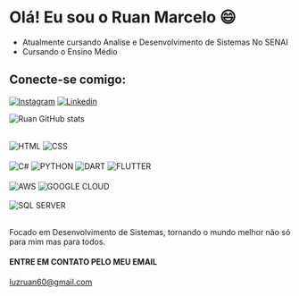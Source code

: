 
# Olá! Eu sou o Ruan Marcelo 😄
<ul>
    <li> Atualmente cursando Analise e Desenvolvimento de Sistemas No SENAI </li>
    <li> Cursando o Ensino Médio </li>
</ul>

## Conecte-se comigo:
[![Instagram](https://img.shields.io/badge/Instagram-E4405F?style=for-the-badge&logo=instagram&logoColor=white)](https://www.instagram.com/ruan.luzzz/)
[![Linkedin](https://img.shields.io/badge/LinkedIn-0077B5?style=for-the-badge&logo=linkedin&logoColor=white)](https://www.linkedin.com/in/ruan-marcelo/)

![Ruan GitHub stats](https://github-readme-stats.vercel.app/api?username=Ruan-Marcelo&show_icons=true&theme=dark)

<div style="display: inline_block"><br>
    <img align="center" alt="HTML" src="https://img.shields.io/badge/HTML5-E34F26?style=for-the-badge&logo=html5&logoColor=white"/>
    <img align="center" alt="CSS" src="https://img.shields.io/badge/CSS-239120?&style=for-the-badge&logo=css3&logoColor=whitelogoColor=white"/>
</div>

<div style="display: inline_block"><br>
<img align="center" alt="C#" src="https://img.shields.io/badge/C%23-239120?style=for-the-badge&logo=c-sharp&logoColor=white"/>
<img align="center" alt="PYTHON" src="https://img.shields.io/badge/Python-14354C?style=for-the-badge&logo=python&logoColor=white"/>
<img align="center" alt="DART" src="https://img.shields.io/badge/Dart-0175C2?style=for-the-badge&logo=dart&logoColor=whitelogoColor=whitelogoColor=white"/>
<img align="center" alt="FLUTTER" src="https://img.shields.io/badge/Flutter-02569B?style=for-the-badge&logo=flutter&logoColor=white"/>
</div>


<div style="display: inline_block"><br>
<img align="center" alt="AWS" src="https://res.cloudinary.com/practicaldev/image/fetch/s--891ylAtK--/c_limit%2Cf_auto%2Cfl_progressive%2Cq_auto%2Cw_880/https://img.shields.io/badge/Amazon_AWS-232F3E%3Fstyle%3Dfor-the-badge%26logo%3Damazon-aws%26logoColor%3Dwhite"/>
<img align="center" alt="GOOGLE CLOUD" src="https://img.shields.io/badge/Google_Cloud-4285F4?style=for-the-badge&logo=google-cloud&logoColor=white"/>
</div>


<div style="display: inline_block"><br>
<img align="center" alt="SQL SERVER" src="https://res.cloudinary.com/practicaldev/image/fetch/s--7JrRHzL4--/c_limit%2Cf_auto%2Cfl_progressive%2Cq_auto%2Cw_880/https://img.shields.io/badge/Microsoft_SQL_Server-CC2927%3Fstyle%3Dfor-the-badge%26logo%3Dmicrosoft-sql-server%26logoColor%3Dwhite"/>
</div>
<br>

Focado em Desenvolvimento de Sistemas, tornando o mundo melhor não só para mim mas para todos.

#### ENTRE EM CONTATO PELO MEU EMAIL 
luzruan60@gmail.com
